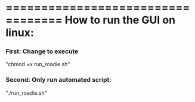 ==================================
How to run the GUI on linux:
==================================


### First: Change to execute 

"chmod +x run_roadie.sh"



### Second: Only run automated script: 

"./run_roadie.sh"
